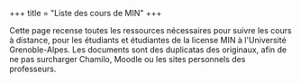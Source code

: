 +++
title = "Liste des cours de MIN"
+++

Cette page recense toutes les ressources nécessaires pour suivre les cours à distance,
pour les étudiants et étudiantes de la license MIN à l'Université Grenoble-Alpes.
Les documents sont des duplicatas des originaux, afin de ne pas surcharger Chamilo, Moodle
ou les sites personnels des professeurs.
